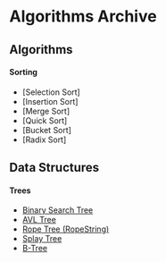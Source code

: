 # Algorithms Archive

## Algorithms
#### Sorting

- [Selection Sort]
- [Insertion Sort]
- [Merge Sort]
- [Quick Sort]
- [Bucket Sort]
- [Radix Sort]

## Data Structures
#### Trees

- [Binary Search Tree](https://github.com/inthra-onsap/algorithms-archive/tree/master/tree/bst)
- [AVL Tree](https://github.com/inthra-onsap/algorithms-archive/tree/master/tree/avl_tree)
- [Rope Tree (RopeString)](https://github.com/inthra-onsap/algorithms-archive/tree/master/tree/rope_string)
- [Splay Tree](https://github.com/inthra-onsap/algorithms-archive/tree/master/tree/splay_tree)
- [B-Tree](https://github.com/inthra-onsap/algorithms-archive/tree/master/tree/splay_tree)

